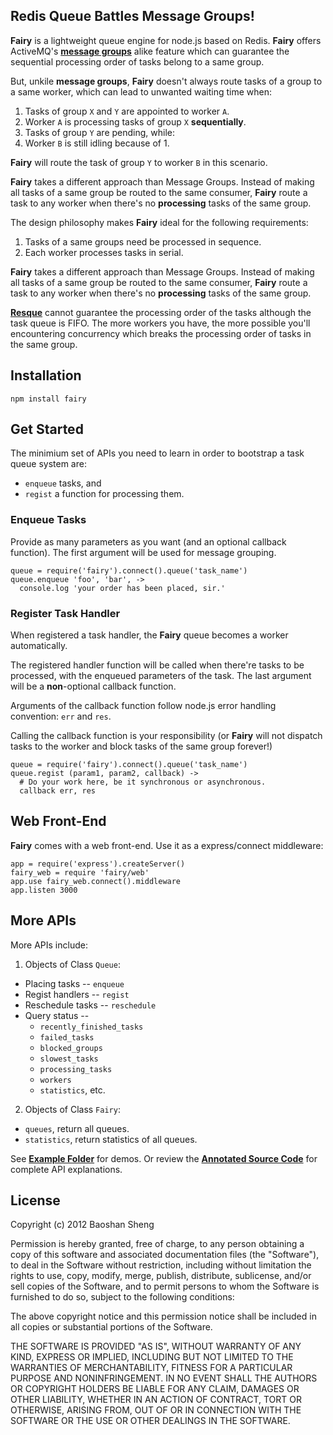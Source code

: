 ## Redis Queue Battles Message Groups!

**Fairy** is a lightweight queue engine for node.js based on Redis. **Fairy**
offers ActiveMQ's **[message groups]** alike feature which can guarantee
the sequential processing order of tasks belong to a same group.

[Message Groups]: http://activemq.apache.org/message-groups.html

But, unkile **message groups**, **Fairy** doesn't always route tasks of a
group to a same worker, which can lead to unwanted waiting time when:

  1. Tasks of group `X` and `Y` are appointed to worker `A`.
  2. Worker `A` is processing tasks of group `X` **sequentially**.
  3. Tasks of group `Y` are pending, while:
  4. Worker `B` is still idling because of 1.

**Fairy** will route the task of group `Y` to worker `B` in this scenario.

**Fairy** takes a different approach than Message Groups. Instead of making
all tasks of a same group be routed to the same consumer, **Fairy** route a
task to any worker when there's no **processing** tasks of the same group.

The design philosophy makes **Fairy** ideal for the following requirements:

  1. Tasks of a same groups need be processed in sequence.
  2. Each worker processes tasks in serial.

**Fairy** takes a different approach than Message Groups. Instead of making all
tasks of a same group be routed to the same consumer, **Fairy** route a task to
any worker when there's no **processing** tasks of the same group.

**[Resque]** cannot guarantee the processing order of the tasks although the task
queue is FIFO. The more workers you have, the more possible you'll encountering
concurrency which breaks the processing order of tasks in the same group.

[Resque]: https://github.com/defunkt/resque

## Installation

    npm install fairy

## Get Started

The minimium set of APIs you need to learn in order to bootstrap a task queue
system are:

  + `enqueue` tasks, and
  + `regist` a function for processing them.

### Enqueue Tasks

Provide as many parameters as you want (and an optional callback function).
The first argument will be used for message grouping.

    queue = require('fairy').connect().queue('task_name')
    queue.enqueue 'foo', 'bar', ->
      console.log 'your order has been placed, sir.'

### Register Task Handler

When registered a task handler, the **Fairy** queue becomes a worker
automatically.

The registered handler function will be called when there're tasks to be
processed, with the enqueued parameters of the task. The last argument will be a
**non**-optional callback function.

Arguments of the callback function follow node.js error handling convention:
`err` and `res`.

Calling the callback function is your responsibility (or **Fairy** will not
dispatch tasks to the worker and block tasks of the same group forever!)

    queue = require('fairy').connect().queue('task_name')
    queue.regist (param1, param2, callback) ->
      # Do your work here, be it synchronous or asynchronous.
      callback err, res

## Web Front-End

**Fairy** comes with a web front-end. Use it as a express/connect middleware:

    app = require('express').createServer()
    fairy_web = require 'fairy/web'
    app.use fairy_web.connect().middleware
    app.listen 3000

## More APIs

More APIs include:

1. Objects of Class `Queue`:

  + Placing tasks -- `enqueue`
  + Regist handlers -- `regist`
  + Reschedule tasks -- `reschedule`
  + Query status --
    - `recently_finished_tasks`
    - `failed_tasks`
    - `blocked_groups`
    - `slowest_tasks`
    - `processing_tasks`
    - `workers`
    - `statistics`, etc.

2. Objects of Class `Fairy`:

  + `queues`, return all queues.
  + `statistics`, return statistics of all queues.

See **[Example Folder]** for demos. Or review the **[Annotated Source Code]**
for complete API explanations.

[Example Folder]:        https://github.com/baoshan/fairy/tree/master/example
[Annotated Source Code]: http://baoshan.github.com/fairy/src/fairy.html

## License

Copyright (c) 2012 Baoshan Sheng

Permission is hereby granted, free of charge, to any person
obtaining a copy of this software and associated documentation
files (the "Software"), to deal in the Software without
restriction, including without limitation the rights to use,
copy, modify, merge, publish, distribute, sublicense, and/or sell
copies of the Software, and to permit persons to whom the
Software is furnished to do so, subject to the following
conditions:

The above copyright notice and this permission notice shall be
included in all copies or substantial portions of the Software.

THE SOFTWARE IS PROVIDED "AS IS", WITHOUT WARRANTY OF ANY KIND,
EXPRESS OR IMPLIED, INCLUDING BUT NOT LIMITED TO THE WARRANTIES
OF MERCHANTABILITY, FITNESS FOR A PARTICULAR PURPOSE AND
NONINFRINGEMENT. IN NO EVENT SHALL THE AUTHORS OR COPYRIGHT
HOLDERS BE LIABLE FOR ANY CLAIM, DAMAGES OR OTHER LIABILITY,
WHETHER IN AN ACTION OF CONTRACT, TORT OR OTHERWISE, ARISING
FROM, OUT OF OR IN CONNECTION WITH THE SOFTWARE OR THE USE OR
OTHER DEALINGS IN THE SOFTWARE.
